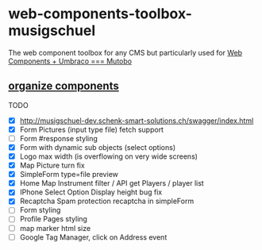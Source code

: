 # web-components-toolbox-musigschuel
The web component toolbox for any CMS but particularly used for [Web Components + Umbraco === Mutobo](http://mutobo.ch/)

## [organize components](https://wiki.migros.net/display/OCC/Web+Components+CMS+Template)

TODO

- [x] http://musigschuel-dev.schenk-smart-solutions.ch/swagger/index.html
- [x] Form Pictures (input type file) fetch support
- [ ] Form #response styling
- [x] Form with dynamic sub objects (select options)
- [x] Logo max width (is overflowing on very wide screens)
- [x] Map Picture turn fix
- [x] SimpleForm type=file preview
- [x] Home Map Instrument filter / API get Players / player list
- [x] IPhone Select Option Display height bug fix
- [x] Recaptcha Spam protection recaptcha in simpleForm
- [ ] Form styling
- [ ] Profile Pages styling
- [ ] map marker html size
- [ ] Google Tag Manager, click on Address event
